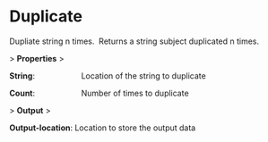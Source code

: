 # Duplicate

Dupliate string n times.  Returns a string subject duplicated n times.

&gt; **Properties**
&gt; 

**String**:                     Location of the string to duplicate

**Count**:                     Number of times to duplicate

&gt; **Output**
&gt; 

**Output-location**: Location to store the output data
